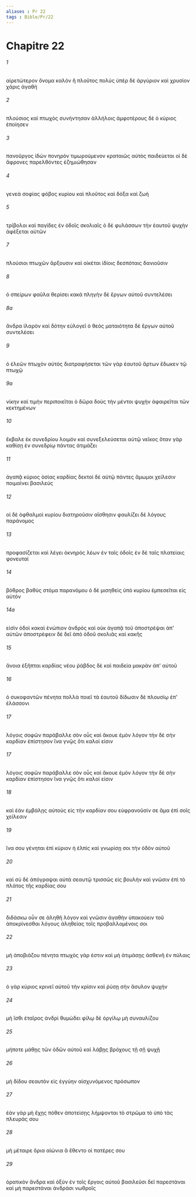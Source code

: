 ```yaml
---
aliases : Pr 22
tags : Bible/Pr/22
---
```


# Chapitre 22

###### 1
αἱρετώτερον ὄνομα καλὸν ἢ πλοῦτος πολύς ὑπὲρ δὲ ἀργύριον καὶ χρυσίον χάρις ἀγαθή
###### 2
πλούσιος καὶ πτωχὸς συνήντησαν ἀλλήλοις ἀμφοτέρους δὲ ὁ κύριος ἐποίησεν
###### 3
πανοῦργος ἰδὼν πονηρὸν τιμωρούμενον κραταιῶς αὐτὸς παιδεύεται οἱ δὲ ἄφρονες παρελθόντες ἐζημιώθησαν
###### 4
γενεὰ σοφίας φόβος κυρίου καὶ πλοῦτος καὶ δόξα καὶ ζωή
###### 5
τρίβολοι καὶ παγίδες ἐν ὁδοῖς σκολιαῖς ὁ δὲ φυλάσσων τὴν ἑαυτοῦ ψυχὴν ἀφέξεται αὐτῶν
###### 7
πλούσιοι πτωχῶν ἄρξουσιν καὶ οἰκέται ἰδίοις δεσπόταις δανιοῦσιν
###### 8
ὁ σπείρων φαῦλα θερίσει κακά πληγὴν δὲ ἔργων αὐτοῦ συντελέσει
###### 8a
ἄνδρα ἱλαρὸν καὶ δότην εὐλογεῖ ὁ θεός ματαιότητα δὲ ἔργων αὐτοῦ συντελέσει
###### 9
ὁ ἐλεῶν πτωχὸν αὐτὸς διατραφήσεται τῶν γὰρ ἑαυτοῦ ἄρτων ἔδωκεν τῷ πτωχῷ
###### 9a
νίκην καὶ τιμὴν περιποιεῖται ὁ δῶρα δούς τὴν μέντοι ψυχὴν ἀφαιρεῖται τῶν κεκτημένων
###### 10
ἔκβαλε ἐκ συνεδρίου λοιμόν καὶ συνεξελεύσεται αὐτῷ νεῖκος ὅταν γὰρ καθίσῃ ἐν συνεδρίῳ πάντας ἀτιμάζει
###### 11
ἀγαπᾷ κύριος ὁσίας καρδίας δεκτοὶ δὲ αὐτῷ πάντες ἄμωμοι χείλεσιν ποιμαίνει βασιλεύς
###### 12
οἱ δὲ ὀφθαλμοὶ κυρίου διατηροῦσιν αἴσθησιν φαυλίζει δὲ λόγους παράνομος
###### 13
προφασίζεται καὶ λέγει ὀκνηρός λέων ἐν ταῖς ὁδοῖς ἐν δὲ ταῖς πλατείαις φονευταί
###### 14
βόθρος βαθὺς στόμα παρανόμου ὁ δὲ μισηθεὶς ὑπὸ κυρίου ἐμπεσεῖται εἰς αὐτόν
###### 14a
εἰσὶν ὁδοὶ κακαὶ ἐνώπιον ἀνδρός καὶ οὐκ ἀγαπᾷ τοῦ ἀποστρέψαι ἀπ' αὐτῶν ἀποστρέφειν δὲ δεῖ ἀπὸ ὁδοῦ σκολιᾶς καὶ κακῆς
###### 15
ἄνοια ἐξῆπται καρδίας νέου ῥάβδος δὲ καὶ παιδεία μακρὰν ἀπ' αὐτοῦ
###### 16
ὁ συκοφαντῶν πένητα πολλὰ ποιεῖ τὰ ἑαυτοῦ δίδωσιν δὲ πλουσίῳ ἐπ' ἐλάσσονι
###### 17
λόγοις σοφῶν παράβαλλε σὸν οὖς καὶ ἄκουε ἐμὸν λόγον τὴν δὲ σὴν καρδίαν ἐπίστησον ἵνα γνῷς ὅτι καλοί εἰσιν
###### 17
λόγοις σοφῶν παράβαλλε σὸν οὖς καὶ ἄκουε ἐμὸν λόγον τὴν δὲ σὴν καρδίαν ἐπίστησον ἵνα γνῷς ὅτι καλοί εἰσιν
###### 18
καὶ ἐὰν ἐμβάλῃς αὐτοὺς εἰς τὴν καρδίαν σου εὐφρανοῦσίν σε ἅμα ἐπὶ σοῖς χείλεσιν
###### 19
ἵνα σου γένηται ἐπὶ κύριον ἡ ἐλπὶς καὶ γνωρίσῃ σοι τὴν ὁδὸν αὐτοῦ
###### 20
καὶ σὺ δὲ ἀπόγραψαι αὐτὰ σεαυτῷ τρισσῶς εἰς βουλὴν καὶ γνῶσιν ἐπὶ τὸ πλάτος τῆς καρδίας σου
###### 21
διδάσκω οὖν σε ἀληθῆ λόγον καὶ γνῶσιν ἀγαθὴν ὑπακούειν τοῦ ἀποκρίνεσθαι λόγους ἀληθείας τοῖς προβαλλομένοις σοι
###### 22
μὴ ἀποβιάζου πένητα πτωχὸς γάρ ἐστιν καὶ μὴ ἀτιμάσῃς ἀσθενῆ ἐν πύλαις
###### 23
ὁ γὰρ κύριος κρινεῖ αὐτοῦ τὴν κρίσιν καὶ ῥύσῃ σὴν ἄσυλον ψυχήν
###### 24
μὴ ἴσθι ἑταῖρος ἀνδρὶ θυμώδει φίλῳ δὲ ὀργίλῳ μὴ συναυλίζου
###### 25
μήποτε μάθῃς τῶν ὁδῶν αὐτοῦ καὶ λάβῃς βρόχους τῇ σῇ ψυχῇ
###### 26
μὴ δίδου σεαυτὸν εἰς ἐγγύην αἰσχυνόμενος πρόσωπον
###### 27
ἐὰν γὰρ μὴ ἔχῃς πόθεν ἀποτείσῃς λήμψονται τὸ στρῶμα τὸ ὑπὸ τὰς πλευράς σου
###### 28
μὴ μέταιρε ὅρια αἰώνια ἃ ἔθεντο οἱ πατέρες σου
###### 29
ὁρατικὸν ἄνδρα καὶ ὀξὺν ἐν τοῖς ἔργοις αὐτοῦ βασιλεῦσι δεῖ παρεστάναι καὶ μὴ παρεστάναι ἀνδράσι νωθροῖς
